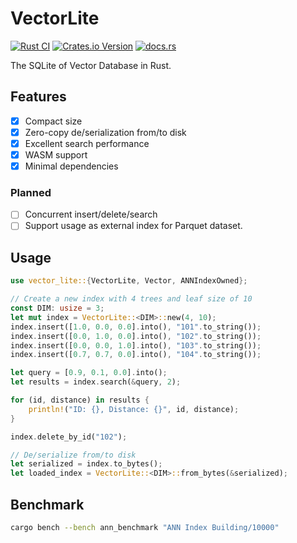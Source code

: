 # VectorLite
[![Rust CI](https://github.com/XiangpengHao/vector-lite/actions/workflows/ci.yml/badge.svg)](https://github.com/XiangpengHao/vector-lite/actions/workflows/ci.yml)
[![Crates.io Version](https://img.shields.io/crates/v/vector-lite)](https://crates.io/crates/vector-lite)
[![docs.rs](https://img.shields.io/docsrs/vector-lite)](https://docs.rs/vector-lite/latest/vector_lite/)

The SQLite of Vector Database in Rust.

## Features
- [x] Compact size
- [x] Zero-copy de/serialization from/to disk 
- [x] Excellent search performance
- [x] WASM support
- [x] Minimal dependencies

### Planned
- [ ] Concurrent insert/delete/search
- [ ] Support usage as external index for Parquet dataset.

## Usage 
```rust
use vector_lite::{VectorLite, Vector, ANNIndexOwned};

// Create a new index with 4 trees and leaf size of 10
const DIM: usize = 3;
let mut index = VectorLite::<DIM>::new(4, 10);
index.insert([1.0, 0.0, 0.0].into(), "101".to_string());
index.insert([0.0, 1.0, 0.0].into(), "102".to_string());
index.insert([0.0, 0.0, 1.0].into(), "103".to_string());
index.insert([0.7, 0.7, 0.0].into(), "104".to_string());

let query = [0.9, 0.1, 0.0].into();
let results = index.search(&query, 2);

for (id, distance) in results {
    println!("ID: {}, Distance: {}", id, distance);
}

index.delete_by_id("102");

// De/serialize from/to disk
let serialized = index.to_bytes();
let loaded_index = VectorLite::<DIM>::from_bytes(&serialized);
```

## Benchmark

```bash
cargo bench --bench ann_benchmark "ANN Index Building/10000"
```
